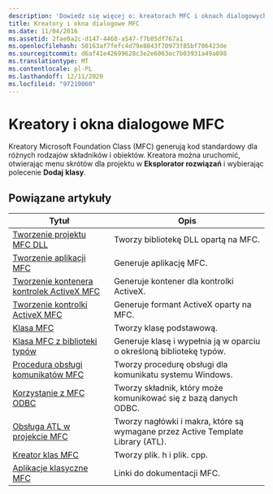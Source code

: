 ```yaml
---
description: 'Dowiedz się więcej o: kreatorach MFC i oknach dialogowych'
title: Kreatory i okna dialogowe MFC
ms.date: 11/04/2016
ms.assetid: 2fae0a2c-d147-4468-a547-f7b85df767a1
ms.openlocfilehash: 50163af7fefc4d79e8843f70973f85bf706423de
ms.sourcegitcommit: d6af41e42699628c3e2e6063ec7b03931a49a098
ms.translationtype: MT
ms.contentlocale: pl-PL
ms.lasthandoff: 12/11/2020
ms.locfileid: "97219060"
---
```

# <a name="mfc-wizards-and-dialog-boxes"></a>Kreatory i okna dialogowe MFC

Kreatory Microsoft Foundation Class (MFC) generują kod standardowy dla różnych rodzajów składników i obiektów. Kreatora można uruchomić, otwierając menu skrótów dla projektu w **Eksplorator rozwiązań** i wybierając polecenie **Dodaj** **klasy**.

## <a name="related-articles"></a>Powiązane artykuły

|Tytuł|Opis|
|-----------|-----------------|
|[Tworzenie projektu MFC DLL](../../mfc/reference/creating-an-mfc-dll-project.md)|Tworzy bibliotekę DLL opartą na MFC.|
|[Tworzenie aplikacji MFC](../../mfc/reference/creating-an-mfc-application.md)|Generuje aplikację MFC.|
|[Tworzenie kontenera kontrolek ActiveX MFC](../../mfc/reference/creating-an-mfc-activex-control-container.md)|Generuje kontener dla kontrolki ActiveX.|
|[Tworzenie kontrolki ActiveX MFC](../../mfc/reference/creating-an-mfc-activex-control.md)|Generuje formant ActiveX oparty na MFC.|
|[Klasa MFC](../../mfc/reference/adding-an-mfc-class.md)|Tworzy klasę podstawową.|
|[Klasa MFC z biblioteki typów](../../mfc/reference/adding-an-mfc-class-from-a-type-library.md)|Generuje klasę i wypełnia ją w oparciu o określoną bibliotekę typów.|
|[Procedura obsługi komunikatów MFC](../../mfc/reference/adding-an-mfc-message-handler.md)|Tworzy procedurę obsługi dla komunikatu systemu Windows.|
|[Korzystanie z MFC ODBC](../../mfc/reference/adding-an-mfc-odbc-consumer.md)|Tworzy składnik, który może komunikować się z bazą danych ODBC.|
|[Obsługa ATL w projekcie MFC](../../mfc/reference/adding-atl-support-to-your-mfc-project.md)|Tworzy nagłówki i makra, które są wymagane przez Active Template Library (ATL).|
|[Kreator klas MFC](../../mfc/reference/mfc-class-wizard.md)|Tworzy plik. h i plik. cpp.|
|[Aplikacje klasyczne MFC](../../mfc/mfc-desktop-applications.md)|Linki do dokumentacji MFC.|
